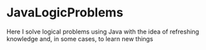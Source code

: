 # JavaLogicProblems
Here I solve logical problems using Java with the idea of refreshing knowledge and, in some cases, to learn new things
